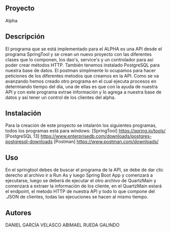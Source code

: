 ## Proyecto
Alpha
## Descripción
El programa que se está implementado para el ALPHA es una API desde el programa SpringTool y se crean un nuevo proyecto con las diferentes clases que lo componen, los dao's, service's y un controlador para así poder crear métodos HTTP. También tenemos instalado PostgreSQL para nuestra base de datos.
El postman simplmente lo ocupamos para hacer peticiones de los diferentes metodos que creamos en la API.
Como se va avanzando hemos creado otro programa en el cual ejecuta procesos en determiando tiempo del día, una de ellas es que con la ayuda de nuestra API y con este programa extrae información y lo agrega a nuestra base de datos y así tener un control de los clientes del alpha.
## Instalación 
Para la creación de este proyecto se intalarón los siguientes programas, todos los programas está para windows:
[SpringTool] https://spring.io/tools/
[PostgreSQL 13] https://www.enterprisedb.com/downloads/postgres-postgresql-downloads
[Postman] https://www.postman.com/downloads/
## Uso
En el springtool debes de buscar el programa de la API, se debe de dar clic derecho al archivo ir a Run As y luego Spring Boot App y comenzará a ejecutarse, luego se deberá de ejecutar el otro archivo de QuartzMain y comenzará a extraer la información de los cliente, en el QuartzMain estará el endpoint, el metodo HTTP de nuestra API y todo lo que compone del .JSON de clientes, todas las ejecuciones se hacen al mismo tiempo.
## Autores
DANIEL GARCÍA VELASCO
ABIMAEL RUEDA GALINDO
